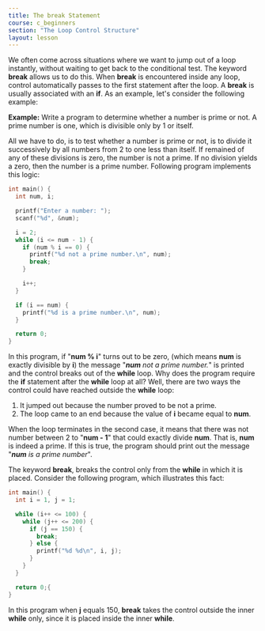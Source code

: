 ```yaml
---
title: The break Statement
course: c_beginners
section: "The Loop Control Structure"
layout: lesson
---
```


We often come across situations where we want to jump out of a loop instantly,
without waiting to get back to the conditional test. The keyword **break**
allows us to do this. When **break** is encountered inside any loop, control
automatically passes to the first statement after the loop. A **break** is
usually associated with an **if**. As an example, let's consider the following
example:

**Example:** Write a program to determine whether a number is prime or not. A
prime number is one, which is divisible only by 1 or itself.

All we have to do, is to test whether a number is prime or not, is to divide it
successively by all numbers from 2 to one less than itself. If remained of any
of these divisions is zero, the number is not a prime. If no division yields a
zero, then the number is a prime number. Following program implements this
logic:

```c
int main() {
  int num, i;

  printf("Enter a number: ");
  scanf("%d", &num);

  i = 2;
  while (i <= num - 1) {
    if (num % i == 0) {
      printf("%d not a prime number.\n", num);
      break;
    }

    i++;
  }

  if (i == num) {
    printf("%d is a prime number.\n", num);
  }

  return 0;
}
```

In this program, if "**num % i**" turns out to be zero, (which means **num** is
exactly divisible by **i**) the message "_**num** not a prime number._" is
printed and the control breaks out of the **while** loop. Why does the program
require the **if** statement after the **while** loop at all? Well, there are
two ways the control could have reached outside the **while** loop:

1. It jumped out because the number proved to be not a prime.
2. The loop came to an end because the value of **i** became equal to **num**.

When the loop terminates in the second case, it means that there was not number
between 2 to "**num - 1**" that could exactly divide **num**. That is, **num**
is indeed a prime. If this is true, the program should print out the message
"_**num** is a prime number_".

The keyword **break**, breaks the control only from the **while** in which it is
placed. Consider the following program, which illustrates this fact:

```c
int main() {
  int i = 1, j = 1;

  while (i++ <= 100) {
    while (j++ <= 200) {
      if (j == 150) {
        break;
      } else {
        printf("%d %d\n", i, j);
      }
    }
  }

  return 0;{
}
```

In this program when **j** equals 150, **break** takes the control outside the
inner **while** only, since it is placed inside the inner **while**.
